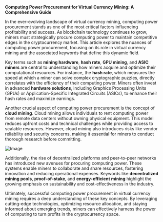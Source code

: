 **Computing Power Procurement for Virtual Currency Mining: A Comprehensive Guide**

In the ever-evolving landscape of virtual currency mining, computing power procurement stands as one of the most critical factors influencing profitability and success. As blockchain technology continues to grow, miners must strategically procure computing power to maintain competitive edges in the cryptocurrency market. This article explores the nuances of computing power procurement, focusing on its role in virtual currency mining and the associated keywords that define this dynamic field.

Key terms such as **mining hardware**, **hash rate**, **GPU mining**, and **ASIC miners** are central to understanding how miners acquire and optimize their computational resources. For instance, the **hash rate**, which measures the speed at which a miner can solve complex cryptographic puzzles, directly correlates with the efficiency of their computing power. Miners often invest in advanced **hardware solutions**, including Graphics Processing Units (GPUs) or Application-Specific Integrated Circuits (ASICs), to enhance their hash rates and maximize earnings.

Another crucial aspect of computing power procurement is the concept of **cloud mining**. Cloud mining allows individuals to rent computing power from remote data centers without owning physical equipment. This model reduces upfront costs and technical challenges while providing access to scalable resources. However, cloud mining also introduces risks like vendor reliability and security concerns, making it essential for miners to conduct thorough research before committing.

![Image](https://github.com/user-attachments/assets/31692037-0104-4703-abd1-696b6a7dd41b)

Additionally, the rise of decentralized platforms and peer-to-peer networks has introduced new avenues for procuring computing power. These systems enable miners to collaborate and share resources, fostering innovation and reducing operational expenses. Keywords like **decentralized mining pools**, **proof-of-stake**, and **energy-efficient mining** highlight the growing emphasis on sustainability and cost-effectiveness in the industry.

Ultimately, successful computing power procurement in virtual currency mining requires a deep understanding of these key concepts. By leveraging cutting-edge technologies, optimizing resource allocation, and staying informed about emerging trends, miners can effectively harness the power of computing to turn profits in the cryptocurrency space.